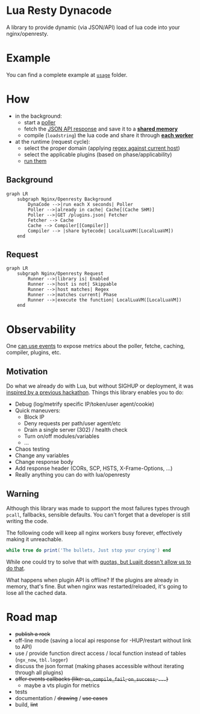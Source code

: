 # Lua Resty Dynacode

A library to provide dynamic (via JSON/API) load of lua code into your nginx/openresty.

# Example

You can find a complete example at [`usage`](/usage) folder.

# How

* in the background:
  * start a [poller](/src/resty/dynacode/poller.lua#L44)
  * fetch the [JSON API response](/usage/response.json) and save it to a [**shared memory**](/src/resty/dynacode/cache.lua#L43)
  * compile (`loadstring`) the lua code and share it through [**each worker**](/src/resty/dynacode/controller.lua#L157)
* at the runtime (request cycle):
  * select the proper domain (applying [regex against current host](/src/resty/dynacode/runner.lua#L57))
  * select the applicable plugins (based on phase/applicability)
  * [run them](/src/resty/dynacode/runner.lua#L72)

## Background 

```mermaid
graph LR
    subgraph Nginx/Openresty Background
        DynaCode -->|run each X seconds| Poller
        Poller -->|already in cache| Cache[(Cache SHM)]
        Poller -->|GET /plugins.json| Fetcher
        Fetcher --> Cache
        Cache --> Compiler[[Compiler]]
        Compiler --> |share bytecode| LocalLuaVM([LocalLuaVM])
    end
```

## Request

```mermaid
graph LR
    subgraph Nginx/Openresty Request
        Runner -->|library is| Enabled
        Runner -->|host is not| Skippable
        Runner -->|host matches| Regex
        Runner -->|matches current| Phase
        Runner -->|execute the function| LocalLuaVM([LocalLuaVM])
    end
```

# Observability

One [can use events](usage/src/controller.lua#L73) to expose metrics about the poller, fetche, caching, compiler, plugins, etc.

## Motivation

Do what we already do with Lua, but without SIGHUP or deployment, it was [inspired by a previous hackathon](https://github.com/leandromoreira/edge-computing-resty#demo). Things this library enables you to do:

* Debug (log/metrify specific IP/token/user agent/cookie)
* Quick maneuvers:
  * Block IP
  * Deny requests per path/user agent/etc
  * Drain a single server (302) / health check
  * Turn on/off modules/variables
  * ...
* Chaos testing
* Change any variables
* Change response body
* Add response header (CORs, SCP, HSTS, X-Frame-Options,
 ...)
* Really anything you can do with lua/openresty

## Warning

Although this library was made to support the most failures types through `pcall`, fallbacks, sensible defaults. You can't forget that a developer is still writing the code.

The following code will keep all nginx workers busy forever, effectively making it unreachable.

```lua
while true do print('The bullets, Just stop your crying') end
```

While one could try to solve that with [quotas, but Luajit doesn't allow us to do that](https://github.com/Kong/kong-lua-sandbox).

What happens when plugin API is offline? If the plugins are already in memory, that's fine. But when nginx was restarted/reloaded, it's going to lose all the cached data.


# Road map

* ~~publish a rock~~
* off-line mode (saving a local api response for -HUP/restart without link to API)
* use / provide function direct access / local function instead of tables (`ngx_now`, `tbl.logger`)
* discuss the json format (making phases accessible without iterating through all plugins)
* ~~offer events callbacks (like: `on_compile_fail`, `on_success`, `...`)~~
  * maybe a vts plugin for metrics
* tests
* documentation / ~~drawing~~ / ~~use cases~~
* build, ~~lint~~
